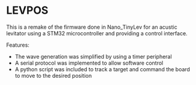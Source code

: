 # LEVPOS

This is a remake of the firmware done in Nano\_TinyLev for an acustic levitator
using a STM32 microcontroller and providing a control interface.

Features:
- The wave generation was simplified by using a timer peripheral
- A serial protocol was implemented to allow software control
- A python script was included to track a target and command the board to move
to the desired position
